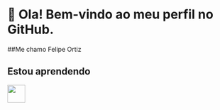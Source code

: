 # 👋 Ola! Bem-vindo ao meu perfil no GitHub.
##Me chamo Felipe Ortiz 

## Estou aprendendo
<img loading="lazy" src="https://cdn.jsdelivr.net/gh/devicons/devicon/icons/java/java-original.svg" width="40" height="40"/> 




